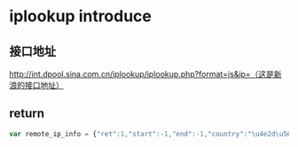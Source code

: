 # iplookup introduce

## 接口地址

http://int.dpool.sina.com.cn/iplookup/iplookup.php?format=js&ip=（这是新浪的接口地址）

## return
``` JavaScript
var remote_ip_info = {"ret":1,"start":-1,"end":-1,"country":"\u4e2d\u56fd","province":"\u6d59\u6c5f","city":"\u676d\u5dde","district":"","isp":"","type":"","desc":""};
```